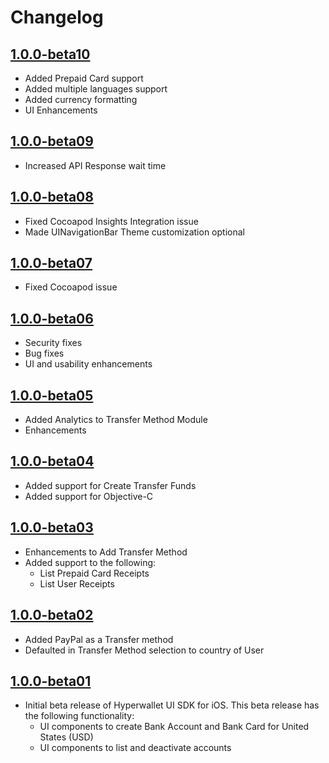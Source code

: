 Changelog
=========

[1.0.0-beta10](https://github.com/hyperwallet/hyperwallet-ios-ui-sdk/releases/tag/1.0.0-beta10)
-------------------
- Added Prepaid Card support
- Added multiple languages support
- Added currency formatting
- UI Enhancements

[1.0.0-beta09](https://github.com/hyperwallet/hyperwallet-ios-ui-sdk/releases/tag/1.0.0-beta09)
-------------------
- Increased API Response wait time

[1.0.0-beta08](https://github.com/hyperwallet/hyperwallet-ios-ui-sdk/releases/tag/1.0.0-beta08)
-------------------
- Fixed Cocoapod Insights Integration issue
- Made UINavigationBar Theme customization optional

[1.0.0-beta07](https://github.com/hyperwallet/hyperwallet-ios-ui-sdk/releases/tag/1.0.0-beta07)
-------------------
- Fixed Cocoapod issue

[1.0.0-beta06](https://github.com/hyperwallet/hyperwallet-ios-ui-sdk/releases/tag/1.0.0-beta06)
-------------------
- Security fixes
- Bug fixes
- UI and usability enhancements

[1.0.0-beta05](https://github.com/hyperwallet/hyperwallet-ios-ui-sdk/releases/tag/1.0.0-beta05)
-------------------
- Added Analytics to Transfer Method Module
- Enhancements

[1.0.0-beta04](https://github.com/hyperwallet/hyperwallet-ios-ui-sdk/releases/tag/1.0.0-beta04)
-------------------
- Added support for Create Transfer Funds
- Added support for Objective-C

[1.0.0-beta03](https://github.com/hyperwallet/hyperwallet-ios-ui-sdk/releases/tag/1.0.0-beta03)
-------------------
- Enhancements to Add Transfer Method
- Added support to the following:
    * List Prepaid Card Receipts
    * List User Receipts

[1.0.0-beta02](https://github.com/hyperwallet/hyperwallet-ios-ui-sdk/releases/tag/1.0.0-beta02)
-------------------
- Added PayPal as a Transfer method
- Defaulted in Transfer Method selection to country of User

[1.0.0-beta01](https://github.com/hyperwallet/hyperwallet-ios-ui-sdk/releases/tag/1.0.0-beta01)
-------------------
- Initial beta release of Hyperwallet UI SDK for iOS. This beta release has the following functionality:
    * UI components to create Bank Account and Bank Card for United States (USD)
    * UI components to list and deactivate accounts
